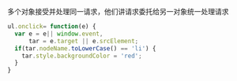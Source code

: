 多个对象接受并处理同一请求，他们讲请求委托给另一对象统一处理请求

```javascript
ul.onclick= function(e) {
  var e = e|| window.event,
      tar = e.target || e.srcElement;
  if(tar.nodeName.toLowerCase() == 'li') {
    tar.style.backgroundColor = 'red';
  }
}